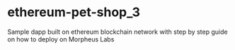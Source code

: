# ethereum-pet-shop_3
Sample dapp built on ethereum blockchain network with step by step guide on how to deploy on Morpheus Labs
